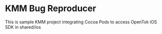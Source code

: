 # KMM Bug Reproducer

This is sample KMM project integrating Cocoa Pods to access OpenTok iOS SDK in shared/ios
